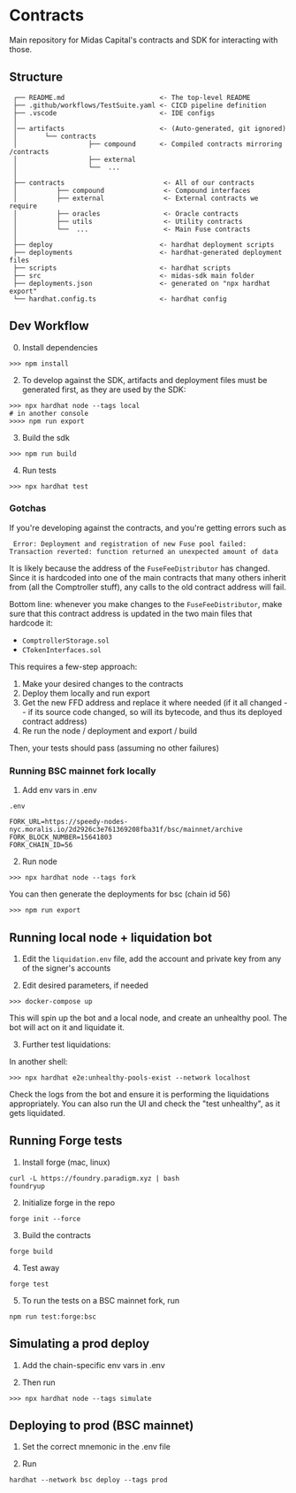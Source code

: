 # Contracts

Main repository for Midas Capital's contracts and SDK for interacting with those.

## Structure

```text
 ┌── README.md                        <- The top-level README
 ├── .github/workflows/TestSuite.yaml <- CICD pipeline definition
 ├── .vscode                          <- IDE configs
 │
 │── artifacts                        <- (Auto-generated, git ignored)
 │       └── contracts
 │                  ├── compound      <- Compiled contracts mirroring /contracts
 │                  ├── external
 │                  └──  ...
 │
 ├── contracts                         <- All of our contracts
 │          ├── compound               <- Compound interfaces
 │          ├── external               <- External contracts we require
 │          ├── oracles                <- Oracle contracts
 │          ├── utils                  <- Utility contracts
 │          └──  ...                   <- Main Fuse contracts
 │
 ├── deploy                           <- hardhat deployment scripts
 ├── deployments                      <- hardhat-generated deployment files
 ├── scripts                          <- hardhat scripts
 ├── src                              <- midas-sdk main folder
 ├── deployments.json                 <- generated on "npx hardhat export"
 └── hardhat.config.ts                <- hardhat config
```

## Dev Workflow

0. Install dependencies

```text
>>> npm install
```

2. To develop against the SDK, artifacts and deployment files must be generated first, as they are used by the SDK:

```text
>>> npx hardhat node --tags local
# in another console
>>>> npm run export
```

3. Build the sdk

```text
>>> npm run build
```

4. Run tests

```shell
>>> npx hardhat test

```

### Gotchas

If you're developing against the contracts, and you're getting errors such as

```shell
 Error: Deployment and registration of new Fuse pool failed: Transaction reverted: function returned an unexpected amount of data
```

It is likely because the address of the `FuseFeeDistributor` has changed. Since it is hardcoded into one of the main
contracts that many others inherit from (all the Comptroller stuff), any calls to the old contract address will fail.

Bottom line: whenever you make changes to the `FuseFeeDistributor`, make sure that this contract address is updated in the two
main files that hardcode it:

- `ComptrollerStorage.sol`
- `CTokenInterfaces.sol`

This requires a few-step approach:

1. Make your desired changes to the contracts
2. Deploy them locally and run export
3. Get the new FFD address and replace it where needed (if it all changed -- if its source code changed, so will its bytecode, and thus its deployed contract address)
4. Re run the node / deployment and export / build

Then, your tests should pass (assuming no other failures)

### Running BSC mainnet fork locally

1. Add env vars in .env

`.env`
```
FORK_URL=https://speedy-nodes-nyc.moralis.io/2d2926c3e761369208fba31f/bsc/mainnet/archive
FORK_BLOCK_NUMBER=15641803
FORK_CHAIN_ID=56
```

2. Run node

```shell
>>> npx hardhat node --tags fork
```

You can then generate the deployments for bsc (chain id 56)

```shell
>>> npm run export
```

## Running local node + liquidation bot

1. Edit the `liquidation.env` file, add the account and private key from any of the
   signer's accounts

2. Edit desired parameters, if needed

```shell
>>> docker-compose up
```

This will spin up the bot and a local node, and create an unhealthy pool. The bot
will act on it and liquidate it.

3. Further test liquidations:

In another shell:

```shell
>>> npx hardhat e2e:unhealthy-pools-exist --network localhost
```

Check the logs from the bot and ensure it is performing the liquidations appropriately.
You can also run the UI and check the "test unhealthy", as it gets liquidated.

## Running Forge tests

1. Install forge (mac, linux)

```
curl -L https://foundry.paradigm.xyz | bash
foundryup
```

2. Initialize forge in the repo

```
forge init --force
```

3. Build the contracts

```
forge build
```

4. Test away

```
forge test
```

5. To run the tests on a BSC mainnet fork, run

```
npm run test:forge:bsc
```

## Simulating a prod deploy

1. Add the chain-specific env vars in .env

2. Then run

```shell
>>> npx hardhat node --tags simulate
```

## Deploying to prod (BSC mainnet)

1. Set the correct mnemonic in the .env file

2. Run

```
hardhat --network bsc deploy --tags prod
```
